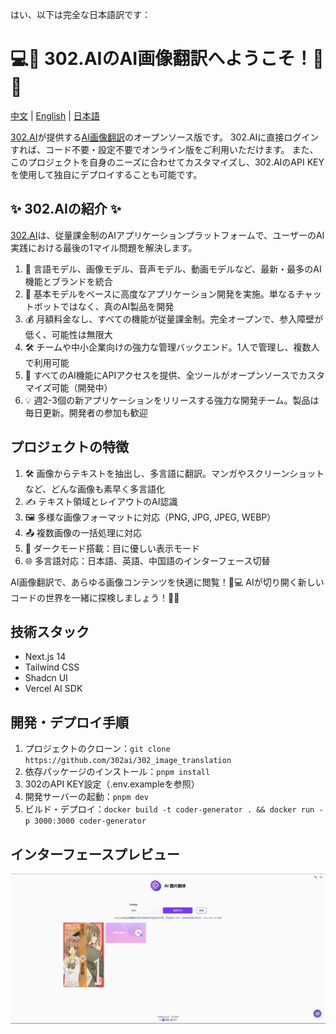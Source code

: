 はい、以下は完全な日本語訳です：

# 💻🤖 302.AIのAI画像翻訳へようこそ！🚀✨

[中文](README_zh.md) | [English](README.md) | [日本語](README_ja.md)

[302.AI](https://302.ai)が提供する[AI画像翻訳](https://302.ai/tools/pt/)のオープンソース版です。
302.AIに直接ログインすれば、コード不要・設定不要でオンライン版をご利用いただけます。
また、このプロジェクトを自身のニーズに合わせてカスタマイズし、302.AIのAPI KEYを使用して独自にデプロイすることも可能です。

## ✨ 302.AIの紹介 ✨
[302.AI](https://302.ai)は、従量課金制のAIアプリケーションプラットフォームで、ユーザーのAI実践における最後の1マイル問題を解決します。
1. 🧠 言語モデル、画像モデル、音声モデル、動画モデルなど、最新・最多のAI機能とブランドを統合
2. 🚀 基本モデルをベースに高度なアプリケーション開発を実施。単なるチャットボットではなく、真のAI製品を開発
3. 💰 月額料金なし、すべての機能が従量課金制。完全オープンで、参入障壁が低く、可能性は無限大
4. 🛠 チームや中小企業向けの強力な管理バックエンド。1人で管理し、複数人で利用可能
5. 🔗 すべてのAI機能にAPIアクセスを提供、全ツールがオープンソースでカスタマイズ可能（開発中）
6. 💡 週2-3個の新アプリケーションをリリースする強力な開発チーム。製品は毎日更新。開発者の参加も歓迎

## プロジェクトの特徴
1. 🛠️ 画像からテキストを抽出し、多言語に翻訳。マンガやスクリーンショットなど、どんな画像も素早く多言語化
2. ✍️ テキスト領域とレイアウトのAI認識
3. 🖼️ 多様な画像フォーマットに対応（PNG, JPG, JPEG, WEBP）
4. 📤 複数画像の一括処理に対応
5. 🌙 ダークモード搭載：目に優しい表示モード
6. 🌐 多言語対応：日本語、英語、中国語のインターフェース切替

AI画像翻訳で、あらゆる画像コンテンツを快適に閲覧！🎉💻 AIが切り開く新しいコードの世界を一緒に探検しましょう！🌟🚀

## 技術スタック
- Next.js 14
- Tailwind CSS
- Shadcn UI
- Vercel AI SDK

## 開発・デプロイ手順
1. プロジェクトのクローン：`git clone https://github.com/302ai/302_image_translation`
2. 依存パッケージのインストール：`pnpm install`
3. 302のAPI KEY設定（.env.exampleを参照）
4. 開発サーバーの起動：`pnpm dev`
5. ビルド・デプロイ：`docker build -t coder-generator . && docker run -p 3000:3000 coder-generator`

## インターフェースプレビュー
![インターフェースプレビュー](docs/preview.jpg)